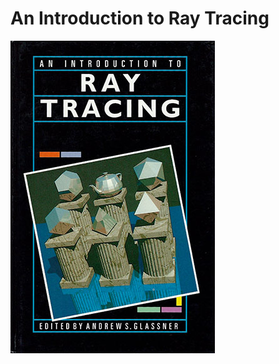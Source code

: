 # An Introduction to Ray Tracing

![cover](Writing-Non-Fiction-BookCovers-Intro-To-Ray-Tracing-cover-327-500.jpg)
